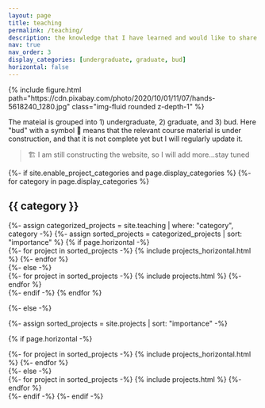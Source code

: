```yaml
---
layout: page
title: teaching
permalink: /teaching/
description: the knowledge that I have learned and would like to share.
nav: true
nav_order: 3
display_categories: [undergraduate, graduate, bud]
horizontal: false
---
```


<div class="row mt-3">
    <div class="col-sm mt-3 mt-md-0">
        {% include figure.html path="https://cdn.pixabay.com/photo/2020/10/01/11/07/hands-5618240_1280.jpg" class="img-fluid rounded z-depth-1" %}
    </div>
</div>
<!-- <div class="caption">
    "The second brain is a magic kitchen for me to cook delicious foods for thoughts!" ~ I-Te Lu (the picture from <a href="https://unsplash.com/photos/DcIZJsskTfg">unsplash</a>)
</div> -->

The mateial is grouped into 1) undergraduate, 2) graduate, and 3) bud. Here "bud" with a symbol 🚧 means that the relevant course material is under construction, and that it is not complete yet but I will regularly update it.  

> 🏗️ I am still constructing the website, so I will add more...stay tuned

<!-- For now, this page is assumed to be a static description of your courses. You can convert it to a collection similar to `_projects/` so that you can have a dedicated page for each course. -->

<!-- Organize your courses by years, topics, or universities, however you like! -->

<!-- pages/projects.md -->
<div class="projects">
{%- if site.enable_project_categories and page.display_categories %}
  <!-- Display categorized projects -->
  {%- for category in page.display_categories %}
  <h2 class="category">{{ category }}</h2>
  {%- assign categorized_projects = site.teaching | where: "category", category -%}
  {%- assign sorted_projects = categorized_projects | sort: "importance" %}
  <!-- Generate cards for each project -->
  {% if page.horizontal -%}
  <div class="container">
    <div class="row row-cols-2">
    {%- for project in sorted_projects -%}
      {% include projects_horizontal.html %}
    {%- endfor %}
    </div>
  </div>
  {%- else -%}
  <div class="grid">
    {%- for project in sorted_projects -%}
      {% include projects.html %}
    {%- endfor %}
  </div>
  {%- endif -%}
  {% endfor %}

{%- else -%}
<!-- Display projects without categories -->
  {%- assign sorted_projects = site.projects | sort: "importance" -%}
  <!-- Generate cards for each project -->
  {% if page.horizontal -%}
  <div class="container">
    <div class="row row-cols-2">
    {%- for project in sorted_projects -%}
      {% include projects_horizontal.html %}
    {%- endfor %}
    </div>
  </div>
  {%- else -%}
  <div class="grid">
    {%- for project in sorted_projects -%}
      {% include projects.html %}
    {%- endfor %}
  </div>
  {%- endif -%}
{%- endif -%}
</div>

